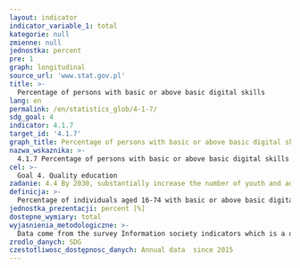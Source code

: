```yaml
---
layout: indicator
indicator_variable_1: total
kategorie: null
zmienne: null
jednostka: percent
pre: 1
graph: longitudinal
source_url: 'www.stat.gov.pl'
title: >-
  Percentage of persons with basic or above basic digital skills
lang: en
permalink: /en/statistics_glob/4-1-7/
sdg_goal: 4
indicator: 4.1.7
target_id: '4.1.7'
graph_title: Percentage of persons with basic or above basic digital skills
nazwa_wskaznika: >-
  4.1.7 Percentage of persons with basic or above basic digital skills
cel: >-
  Goal 4. Quality education
zadanie: 4.4 By 2030, substantially increase the number of youth and adults who have relevant skills, including technical and vocational skills, for employment, decent jobs and entrepreneurship
definicja: >-
  Percentage of individuals aged 16-74 with basic or above basic digital skills
jednostka_prezentacji: percent [%]
dostepne_wymiary: total
wyjasnienia_metodologiczne: >-
  Data come from the survey Information society indicators which is a questionnaire-based sample survey carried out through face-to face interviews. Participation in it is voluntary. The survey is conducted in April every year. In accordance with the requirements set up in the Commission regulations, the survey covers all households in the country (with at least one person aged 16-74) and all persons aged 16-74 living in those households. Persons living in collective accommodation establishments (such as student dormitories, employee hostels, social welfare homes, convents, hospitals, barracks, prisons, etc.) are excluded from the survey. Foreigners may participate in the survey as long as they are able to speak Polish.The indicator concerns persons with two highest out of four levels of overall digital skills: persons with basic overall digital skills – persons who used the Internet in the last 3 months and had every type of skills out of information, communication, problem solving and software skills but at least one type on a basic level. persons with above basic overall digital skills – persons who used the Internet in the last 3 months and had every type of skills out of information, communication, problem solving and software skills on an above basic level. Persons with each type of digital skills on at least basic level are defined as follows: – Persons with basic information skills – persons who used the Internet in the last 3 months and carried out only one of the following activities: coping or moving files or folders  using the Internet storage space to save documents, pictures, music, video or other files  using the Internet to contact public authorities through obtaining information from their websites  finding information about goods or services in the Internet  seeking health-related information in the Internet (e.g. about injuries, illnesses, nutrition, improving health, etc.). – Persons with above basic information skills – persons who used the Internet in the last 3 months and carried out a few of above-mentioned activities. – Persons with basic communication skills – persons who used the Internet in the last 3 months and carried out only one of the following activities: sending/receiving e-mails  participating in social networks (creating user profile, posting messages or other contributions to such networks as Facebook, Twitter, Nasza Klasa, Grono, etc.)  telephoning/video calls over the Internet (e.g. using Skype or Facetime)  uploading self-created content (text, photos, music, videos, software, etc.) to any website to be shared. – Persons with above basic communication skills – persons who used the Internet in the last 3 months and carried out a few of above-mentioned activities. – Persons with basic problem solving skills – persons who used the Internet in the last 3 months and carried out at least one activity from either a list A or B but not from both lists, where: the list A: transferring files between computers or other devices (e.g. a camera, a video camera, a mobile phone or a mp3/mp4 player)  installing software and applications  changing settings (options/preferences in ‘tools’ menu) of any software, including operational system or security programs (e.g. antivirus)  the list B: purchasing goods or services for private use over the Internet in the last 12 months  selling goods or services over the Internet, e.g. via auctions (e.g. Allegro, eBay)  doing an online course or using online learning materials other than a complete online course (e.g. audio-visual materials, online learning software, electronic textbooks) or communicating with instructors or students using educational websites/portals  using Internet banking. – Persons with above basic problem solving skills - persons who used the Internet in the last 3 months and carried out at least one activity from the list A and at least one from the list B. – Persons with basic software skills – persons who used the Internet in the last 3 months and carried out at least one activity from a list A and none from a list B, where the list A: using word processing software (e.g. Word, Writer, WordPerfect)  using spreadsheet software (e.g. Excel)  using software to edit photos, video or audio files  the list B: creating presentations or documents integrating text, pictures, tables or charts  writing a code in a programming language  using advanced functions of spreadsheet software to organise and analyse data, such as sorting, filtering, using formulas, creating charts. – Persons with above basic software skills – persons who used the Internet in the last 3 months and carried out at least one activity from the list B.
zrodlo_danych: SDG
czestotliwosc_dostępnosc_danych: Annual data  since 2015
---
```

